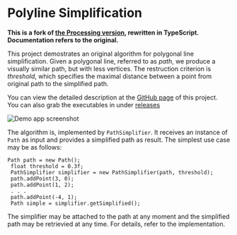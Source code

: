 Polyline Simplification
=======================

**This is a fork of [the Processing version](https://github.com/mkacz91/polysim), rewritten in TypeScript. Documentation
refers to the original.**

This project demostrates an original algorithm for polygonal line
simplification. Given a polygonal line, referred to as _path_, we produce
a visually similar path, but with less vertices. The restruction criterion is
_threshold_, which specifies the maximal distance between a point from
original path to the simplified path.

You can view the detailed description at the
[GitHub page](http://mkacz91.github.io/polysim) of this project.
You can also grab the executables in under
[releases](https://github.com/mkacz91/polysim/releases)

![Demo app screenshot](screenshot.png)

The algorithm is, implemented by `PathSimplifier`. It receives an instance of
`Path` as input and provides a simplified path as result. The simplest use case
may be as follows:

    Path path = new Path();
     float threshold = 0.3f;
     PathSimplifier simplifier = new PathSimplifier(path, threshold);
     path.addPoint(3, 0);
     path.addPoint(1, 2);
     . . .
     path.addPoint(-4, 1);
     Path simple = simplifier.getSimplified();

The simplifier may be attached to the path at any moment and the simplified
path may be retrievied at any time. For details, refer to the implementation.
